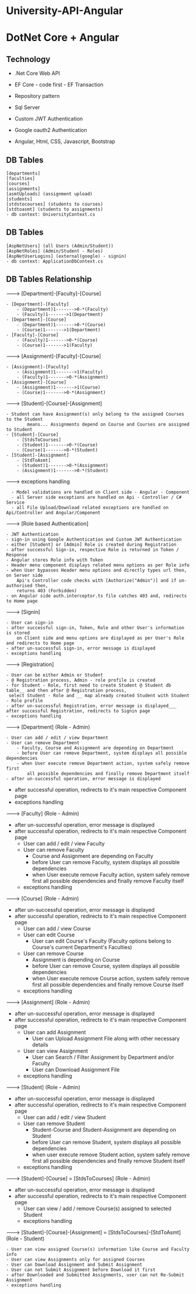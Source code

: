 # University-API-Angular

# DotNet Core + Angular

Technology
----------
- .Net Core Web API

- EF Core - code first - EF Transaction

- Repository pattern

- Sql Server

- Custom JWT Authentication

- Google oauth2 Authentication

- Angular, Html, CSS, Javascript, Bootstrap

DB Tables
---------
    [departments]
    [faculties]
    [courses]
    [assignments]
    [asmtUploads] (assignment upload)
    [students]
    [stdstocourses] (students to courses)
    [stdtoasmt] (students to assignments)    
    - db context: UniversityContext.cs

DB Tables
--------- 
    [AspNetUsers] (all Users (Admin/Student))
    [AspNetRoles] (Admin/Student - Roles)
    [AspNetUserLogins] (external(google) - signin)
    - db context: ApplicationDbContext.cs

DB Tables Relationship
----------------------
---> [Department]-[Faculty]-[Course]
          
	- [Department]-[Faculty]
		- (Department)1------->0-*(Faculty)
		- (Faculty)1------->1(Department)
	- [Department]-[Course]
		- (Department)1------->0-*(Course)
		- (Course)1------->1(Department)
	- [Faculty]-[Course]
		- (Faculty)1------->0-*(Course)
		- (Course)1------->1(Faculty)	


---> [Assignment]-[Faculty]-[Course] 

	- [Assignment]-[Faculty]
		- (Assignment)1------->1(Faculty)
		- (Faculty)1------->0-*(Assignment)
	- [Assignment]-[Course]
		- (Assignment)1------->1(Course)
		- (Course)1------->0-*(Assignment)

---> [Student]-[Course]-[Assignment] 

	- Student can have Assignment(s) only belong to the assigned Courses to the Student
			means... Assignments depend on Course and Courses are assigned to Student		
	- [Student]-[Course]
		- [StdsToCourses]
		- (Student)1------->0-*(Course)
		- (Course)1------->0-*(Student)
	- [Student]-[Assignment]
		- [StdToAsmt]
		- (Student)1------->0-*(Assignment)
		- (Assignment)1------->0-*(Student)

---> exceptions handling

	  - Model validations are handled on Client side - Angular - Component
	  - all Server side exceptions are handled on Api - Controller / C# Service
	  - all File Upload/Download related exceptions are handled on Api/Controller and Angular/Component


---> [Role based Authentication]

	- JWT Authentication
	- sign-in using Google Authentication and Custom JWT Authentication
	- either [Student] or [Admin] Role is created during Registration
	- after successful Sign-in, respective Role is returned in Token / Response
	- Angular stores Role info with Token
	- Header menu component displays related menu options as per Role info
	- when User bypasses Header menu options and directly types url then, on Server side
		Api's Controller code checks with [Authorize("Admin")] and if un-authorised then,
		returns 403 (Forbidden)
	- on Angular side auth.interceptor.ts file catches 403 and, redirects to Home page
		
---> [Signin]

	- User can sign-in
	- after successful sign-in, Token, Role and other User's information is stored
		on Client side and menu options are displayed as per User's Role and redirects to Home page
	- after un-successful sign-in, error message is displayed 
	- exceptions handling


---> [Registration]

	- User can be either Admin or Student
	- @ Registration process, Admin - role profile is created
	- for Student - Role, first need to create Student @ Student db table__ and then after @ Registration process, 
     select Student - Role and __ map already created Student with Student - Role profile
	- after un-successful Registration, error message is displayed___ after successful Registration, redirects to Signin page 
	- exceptions handling  
  


---> [Department] 
      (Role - Admin)
  
	- User can add / edit / view Department
	- User can remove Department
    	- Faculty, Course and Assignment are depending on Department
    	- before User can remove Department, system displays all possible dependencies
    	- when User execute remove Department action, system safely remove first
        	all possible dependencies and finally remove Department itself 
	- after un-successful operation, error message is displayed 
  - after successful operation, redirects to it's main respective Component page 
  - exceptions handling 
  

---> [Faculty] (Role - Admin)

  - after un-successful operation, error message is displayed
  - after successful operation, redirects to it's main respective Component page
	- User can add / edit / view Faculty
	- User can remove Faculty
    	- Course and Assignment are depending on Faculty
    	- before User can remove Faculty, system displays all possible dependencies
    	- when User execute remove Faculty action, system safely remove first
        	all possible dependencies and finally remove Faculty itself
	- exceptions handling


---> [Course] (Role - Admin)

  - after un-successful operation, error message is displayed
  - after successful operation, redirects to it's main respective Component page
	- User can add / view Course
	- User can edit Course
    	- User can edit Course's Faculty 
        	(Faculty options belong to Course's current Department's Faculties)
	- User can remove Course
    	- Assignment is depending on Course
    	- before User can remove Course, system displays all possible dependencies
    	- when User execute remove Course action, system safely remove first
        	all possible dependencies and finally remove Course itself
	- exceptions handling


---> [Assignment] (Role - Admin)

  - after un-successful operation, error message is displayed
  - after successful operation, redirects to it's main respective Component page
	- User can add Assignment
    	- User can Upload Assignment File along with other necessary details
	- User can view Assignment
    	- User can Search / Filter Assignment by Department and/or Faculty
    	- User can Download Assignment File
	- exceptions handling
    		
        
---> [Student] (Role - Admin)

  - after un-successful operation, error message is displayed
  - after successful operation, redirects to it's main respective Component page
	- User can add / edit / view Student
	- User can remove Student
    	- Student-Course and Student-Assignment are depending on Student
    	- before User can remove Student, system displays all possible dependencies
    	- when user execute remove Student action, system safely remove first
        	all possible dependencies and finally remove Student itself
	- exceptions handling


---> [Student]-[Course] = [StdsToCourses] (Role - Admin)

  - after un-successful operation, error message is displayed
  - after successful operation, redirects to it's main respective Component page
	- User can view / add / remove Course(s) assigned to selected Student
	- exceptions handling
  
  
---> [Student]-[Course]-[Assignment] = [StdsToCourses]-[StdToAsmt] (Role - Student)

	- User can view assigned Course(s) information like Course and Faculty info
	- User can view Assignments only for assigned Courses
	- User can Download Assignment and Submit Assignment
	- User can not Submit Assignment before Download it first
	- after Downloaded and Submitted Assignments, user can not Re-Submit Assignment
	- exceptions handling
